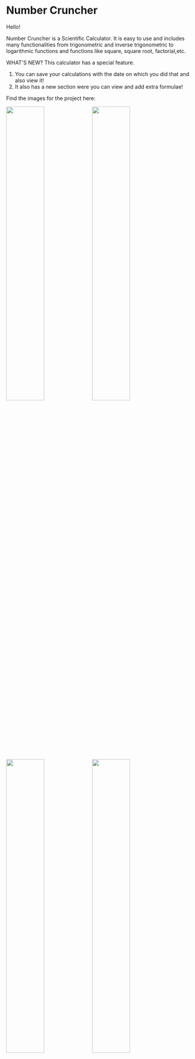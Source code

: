 # Number Cruncher
Hello!

Number Cruncher is a Scientific Calculator. It is easy to use and includes many functionalities from trigonometric and inverse trigonometric to logarithmic functions and functions like square, square root, factorial,etc.

WHAT'S NEW?
This calculator has a special feature.
1. You can save your calculations with the date on which you did that and also view it!
2. It also has a new section were you can view and add extra formulae!

Find the images for the project here:

 <img src="https://user-images.githubusercontent.com/68902873/109201690-2e071700-77b3-11eb-8135-9f4b9050f065.png" width="45%"> <img src="https://user-images.githubusercontent.com/68902873/109201696-2fd0da80-77b3-11eb-8fc5-eb7cb76315ef.png" width="45%"> <img src="https://user-images.githubusercontent.com/68902873/109201699-30697100-77b3-11eb-9dad-64892727cb75.png" width="45%"> <img src="https://user-images.githubusercontent.com/68902873/109201706-32cbcb00-77b3-11eb-87a0-8c080be19def.png" width="45%"> 
 
